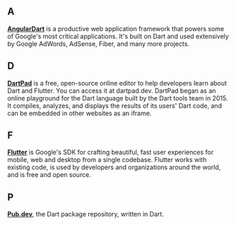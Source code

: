 ## A

[**AngularDart**](https://github.com/dart-lang/angular) is a productive web application framework that powers some of Google's most critical applications. It's built on Dart and used extensively by Google AdWords, AdSense, Fiber, and many more projects.

## D

[**DartPad**](https://github.com/dart-lang/dart-pad) is a free, open-source online editor to help developers learn about Dart and Flutter. You can access it at dartpad.dev. DartPad began as an online playground for the Dart language built by the Dart tools team in 2015. It compiles, analyzes, and displays the results of its users' Dart code, and can be embedded in other websites as an iframe.

## F

[**Flutter**](https://github.com/flutter/flutter) is Google's SDK for crafting beautiful, fast user experiences for mobile, web and desktop from a single codebase. Flutter works with existing code, is used by developers and organizations around the world, and is free and open source.

## P

[**Pub.dev**](https://github.com/dart-lang/pub-dev), the Dart package repository, written in Dart.
